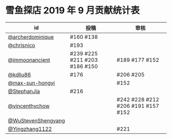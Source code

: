 # 雪鱼探店 2019 年 9 月贡献统计表

| id | 投稿 | 审核 |
| -- | --- | --- |
| [@archerdominique](https://github.com/archerdominique) | #160 #138 | |
| [@chrisnico](https://github.com/chrisnico) | #193 | |
| [@immoonancient](https://github.com/immoonancient) | #239 #225 #211 #203 #186 #150 | #189 #177 #152 |
| [@kdliu86](https://github.com/kdliu86) | #176 | #206 #205 |
| [@max-sun-hongyi](https://github.com/max-sun-hongyi) | | #152 |
| [@StephanJia](https://github.com/StephanJia) | #216 | |
| [@vincenthychow](https://github.com/vincenthychow) | | #242 #228 #212 #206 #191 #157 #152 |
| [@WuStevenShengyang](https://github.com/WuStevenShengyang) |  | |
| [@Yingzhang1122](https://github.com/Yingzhang1122) | | #221 |
